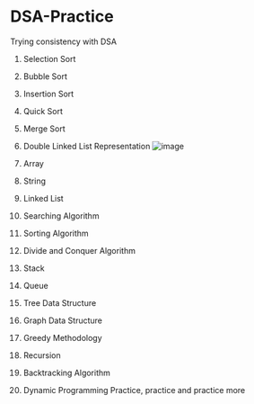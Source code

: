 # DSA-Practice
Trying consistency with DSA
1) Selection Sort
2) Bubble Sort
3) Insertion Sort
4) Quick Sort
5) Merge Sort

6) Double Linked List Representation 
![image](https://github.com/prabinshekhar/DSA-Practice/assets/86481923/25389952-69c4-4ead-bb74-9050c9cadc35)


1) Array
2) String
3) Linked List
4) Searching Algorithm
5) Sorting Algorithm
6) Divide and Conquer Algorithm
7) Stack
8) Queue
9) Tree Data Structure
10) Graph Data Structure
11) Greedy Methodology
12) Recursion
13) Backtracking Algorithm
14) Dynamic Programming
Practice, practice and practice more
